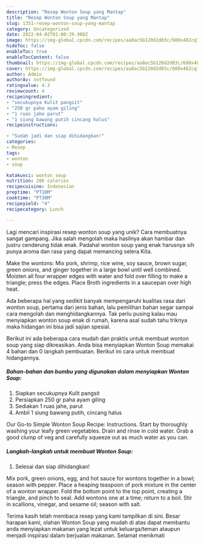 ```yaml
---
description: "Resep Wonton Soup yang Mantap"
title: "Resep Wonton Soup yang Mantap"
slug: 1351-resep-wonton-soup-yang-mantap
category: Uncategorized
date: 2022-04-02T01:00:29.988Z
image: https://img-global.cpcdn.com/recipes/aa8ac5b120d2d83c/680x482cq70/wonton-soup-foto-resep-utama.jpg
hideToc: false
enableToc: true
enableTocContent: false
thumbnail: https://img-global.cpcdn.com/recipes/aa8ac5b120d2d83c/680x482cq70/wonton-soup-foto-resep-utama.jpg
cover: https://img-global.cpcdn.com/recipes/aa8ac5b120d2d83c/680x482cq70/wonton-soup-foto-resep-utama.jpg
author: Admin
authorAv: notfound
ratingvalue: 4.3
reviewcount: 4
recipeingredient:
- "secukupnya Kulit pangsit"
- "250 gr paha ayam giling"
- "1 ruas jahe parut"
- "1 siung bawang putih cincang halus"
recipeinstructions:

- "Sudah jadi dan siap dihidangkan!"
categories:
- Resep
tags:
- wonton
- soup

katakunci: wonton soup 
nutrition: 286 calories
recipecuisine: Indonesian
preptime: "PT10M"
cooktime: "PT30M"
recipeyield: "4"
recipecategory: Lunch

---
```





Lagi mencari inspirasi resep wonton soup yang unik? Cara membuatnya sangat gampang. Jika salah mengolah maka hasilnya akan hambar dan justru cenderung tidak enak. Padahal wonton soup yang enak harusnya sih punya aroma dan rasa yang dapat memancing selera Kita.





Make the wontons: Mix pork, shrimp, rice wine, soy sauce, brown sugar, green onions, and ginger together in a large bowl until well combined. Moisten all four wrapper edges with water and fold over filling to make a triangle; press the edges. Place Broth ingredients in a saucepan over high heat.

Ada beberapa hal yang sedikit banyak mempengaruhi kualitas rasa dari wonton soup, pertama dari jenis bahan, lalu pemilihan bahan segar sampai cara mengolah dan menghidangkannya. Tak perlu pusing kalau mau menyiapkan wonton soup enak di rumah, karena asal sudah tahu triknya maka hidangan ini bisa jadi sajian spesial.






Berikut ini ada beberapa cara mudah dan praktis untuk membuat wonton soup yang siap dikreasikan. Anda bisa menyiapkan Wonton Soup memakai 4 bahan dan 0 langkah pembuatan. Berikut ini cara untuk membuat hidangannya.

<!--inarticleads1-->

##### Bahan-bahan dan bumbu yang digunakan dalam menyiapkan Wonton Soup:

1. Siapkan secukupnya Kulit pangsit
1. Persiapkan 250 gr paha ayam giling
1. Sediakan 1 ruas jahe, parut
1. Ambil 1 siung bawang putih, cincang halus


Our Go-to Simple Wonton Soup Recipe: Instructions. Start by thoroughly washing your leafy green vegetables. Drain and rinse in cold water. Grab a good clump of veg and carefully squeeze out as much water as you can. 

<!--inarticleads2-->

##### Langkah-langkah untuk membuat Wonton Soup:


1. Selesai dan siap dihidangkan!

Mix pork, green onions, egg, and hot sauce for wontons together in a bowl; season with pepper. Place a heaping teaspoon of pork mixture in the center of a wonton wrapper. Fold the bottom point to the top point, creating a triangle, and pinch to seal. Add wontons one at a time; return to a boil. Stir in scallions, vinegar, and sesame oil; season with salt. 

Terima kasih telah membaca resep yang kami tampilkan di sini. Besar harapan kami, olahan Wonton Soup yang mudah di atas dapat membantu anda menyiapkan makanan yang lezat untuk keluarga/teman ataupun menjadi inspirasi dalam berjualan makanan. Selamat menikmati
